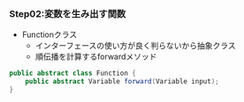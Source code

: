 ### Step02:変数を生み出す関数
- Functionクラス
  - インターフェースの使い方が良く判らないから抽象クラス
  - 順伝播を計算するforwardメソッド
```java
public abstract class Function {
    public abstract Variable forward(Variable input);
}
```
